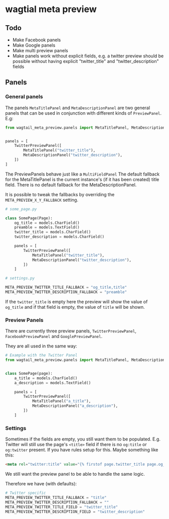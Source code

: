 # wagtial meta preview

## Todo

- Make Facebook panels
- Make Google panels
- Make multi preview panels
- Make panels work without explicit fields, e.g. a twitter preview
  should be possible without having explicit "twitter_title" and "twitter_description" fields

## Panels

### General panels

The panels `MetaTitlePanel` and `MetaDescriptionPanel` are two general panels that can be used
in conjunction with different kinds of `PreviewPanel`. E.g:

```python
from wagtail_meta_preview.panels import MetaTitlePanel, MetaDescriptionPanel, TwitterPreviewPanel


panels = [
    TwitterPreviewPanel([
        MetaTitlePanel("twitter_title"),
        MetaDescriptionPanel("twitter_description"),
    ])
]
```

The PreviewPanels behave just like a `MultiFieldPanel`
The default fallback for the MetaTitlePanel is the current instance's (if it has been created)
title field.
There is no default fallback for the MetaDescriptionPanel.

It is possible to tweak the fallbacks by overriding the `META_PREVIEW_X_Y_FALLBACK` setting.

```python
# some_page.py

class SomePage(Page):
    og_title = models.CharField()
    preamble = models.TextField()
    twitter_title = models.CharField()
    twitter_description = models.CharField()

    panels = [
        TwitterPreviewPanel([
            MetaTitlePanel("twitter_title"),
            MetaDescriptionPanel("twitter_description"),
        ])
    ]

# settings.py

META_PREVIEW_TWITTER_TITLE_FALLBACK = "og_title,title"
META_PREVIEW_TWITTER_DESCRIPTION_FALLBACK = "preamble"
```

If the `twitter_title` is empty here the preview will show the value of `og_title` and if that field
is empty, the value of `title` will be shown.

### Preview Panels

There are currently three preview panels, `TwitterPreviewPanel`, `FacebookPreviewPanel` and `GooglePreviewPanel`.

They are all used in the same way:
```python
# Example with the Twitter Panel
from wagtail_meta_preview.panels import MetaTitlePanel, MetaDescriptionPanel, TwitterPreviewPanel


class SomePage(page):
    a_title = models.CharField()
    a_description = models.TextField()

    panels = [
        TwitterPreviewPanel([
            MetaTitlePanel("a_title"),
            MetaDescriptionPanel("a_description"),
        ])
    ]

```

### Settings

Sometimes if the fields are empty, you still want them to be populated. E.g. Twitter will still
use the page's `<title>` field if there is no `og:title` or `og:twitter` present. If you have rules setup for this. Maybe something like this:

```html
<meta rel="twitter:title" value="{% firstof page.twitter_title page.og_title page.title %}"
```

We still want the preview panel to be able to handle the same logic.

Therefore we have (with defaults):

```python
# Twitter specific
META_PREVIEW_TWITTER_TITLE_FALLBACK = "title"
META_PREVIEW_TWITTER_DESCRIPTION_FALLBACK = ""
META_PREVIEW_TWITTER_TITLE_FIELD = "twitter_title"
META_PREVIEW_TWITTER_DESCRIPTION_FIELD = "twitter_description"
```
